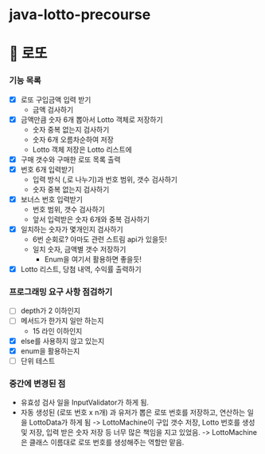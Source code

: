 # java-lotto-precourse

# 🔢 로또

### 기능 목록

- [x] 로또 구입금액 입력 받기
    - 금액 검사하기
- [x] 금액만큼 숫자 6개 뽑아서 Lotto 객체로 저장하기
    - 숫자 중복 없는지 검사하기
    - 숫자 6개 오름차순하여 저장
    - Lotto 객체 저장은 Lotto 리스트에
- [x] 구매 갯수와 구매한 로또 목록 출력
- [x] 번호 6개 입력받기
    - 입력 방식 (,로 나누기)과 번호 범위, 갯수 검사하기
    - 숫자 중복 없는지 검사하기
- [x] 보너스 번호 입력받기
    - 번호 범위, 갯수 검사하기
    - 앞서 입력받은 숫자 6개와 중복 검사하기
- [x] 일치하는 숫자가 몇개인지 검사하기
    - 6번 순회로? 아마도 관련 스트림 api가 있을듯!
    - 일치 숫자, 금액별 갯수 저장하기
        - Enum을 여기서 활용하면 좋을듯!
- [x] Lotto 리스트, 당첨 내역, 수익률 출력하기

### 프로그래밍 요구 사항 점검하기
- [ ] depth가 2 이하인지
- [ ] 메서드가 한가지 일만 하는지
  - 15 라인 이하인지
- [x] else를 사용하지 않고 있는지
- [x] enum을 활용하는지
- [ ] 단위 테스트

### 중간에 변경된 점
- 유효성 검사 일을 InputValidator가 하게 됨.
- 자동 생성된 (로또 번호 x n개) 과 유저가 뽑은 로또 번호를 저장하고, 연산하는 일을 LottoData가 하게 됨
  -> LottoMachine이 구입 갯수 저장, Lotto 번호를 생성 및 저장, 입력 받은 숫자 저장 등 너무 많은 책임을 지고 있었음.
  -> LottoMachine은 클래스 이름대로 로또 번호를 생성해주는 역할만 맡음.
